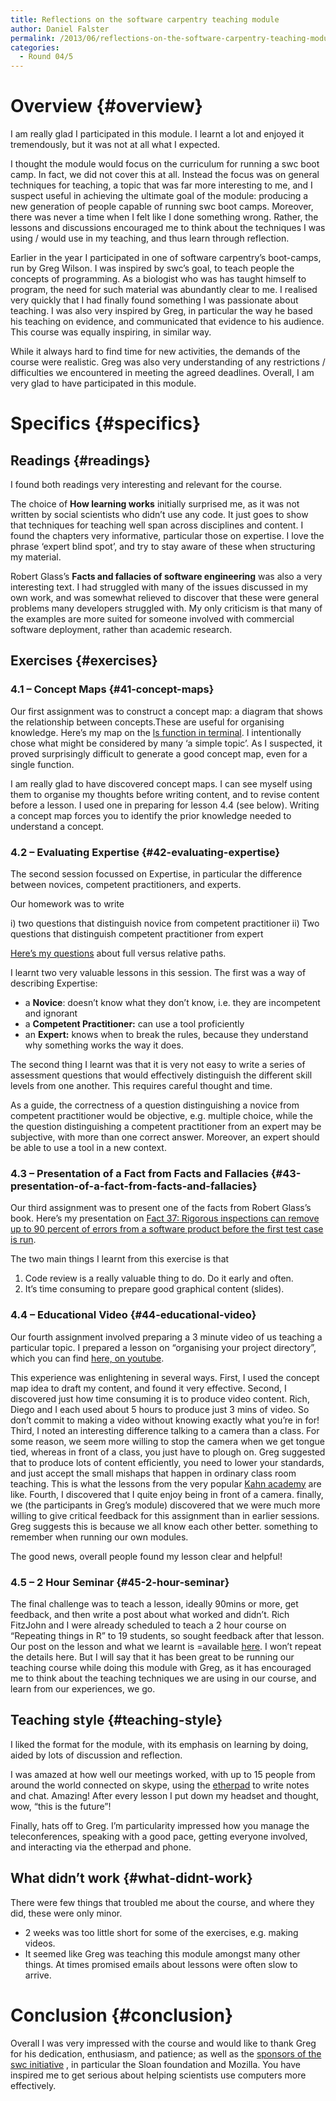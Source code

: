 ```yaml
---
title: Reflections on the software carpentry teaching module
author: Daniel Falster
permalink: /2013/06/reflections-on-the-software-carpentry-teaching-module/
categories:
  - Round 04/5
---
```

# Overview {#overview}

I am really glad I participated in this module. I learnt a lot and enjoyed it tremendously, but it was not at all what I expected.

I thought the module would focus on the curriculum for running a swc boot camp. In fact, we did not cover this at all. Instead the focus was on general techniques for teaching, a topic that was far more interesting to me, and I suspect useful in achieving the ultimate goal of the module: producing a new generation of people capable of running swc boot camps. Moreover, there was never a time when I felt like I done something wrong. Rather, the lessons and discussions encouraged me to think about the techniques I was using / would use in my teaching, and thus learn through reflection.

Earlier in the year I participated in one of software carpentry&#8217;s boot-camps, run by Greg Wilson. I was inspired by swc&#8217;s goal, to teach people the concepts of programming. As a biologist who was has taught himself to program, the need for such material was abundantly clear to me. I realised very quickly that I had finally found something I was passionate about teaching. I was also very inspired by Greg, in particular the way he based his teaching on evidence, and communicated that evidence to his audience. This course was equally inspiring, in similar way.

While it always hard to find time for new activities, the demands of the course were realistic. Greg was also very understanding of any restrictions / difficulties we encountered in meeting the agreed deadlines. Overall, I am very glad to have participated in this module.

# Specifics {#specifics}

## Readings {#readings}

I found both readings very interesting and relevant for the course.

The choice of **How learning works** initially surprised me, as it was not written by social scientists who didn&#8217;t use any code. It just goes to show that techniques for teaching well span across disciplines and content. I found the chapters very informative, particular those on expertise. I love the phrase &#8216;expert blind spot&#8217;, and try to stay aware of these when structuring my material.

Robert Glass&#8217;s **Facts and fallacies of software engineering** was also a very interesting text. I had struggled with many of the issues discussed in my own work, and was somewhat relieved to discover that these were general problems many developers struggled with. My only criticism is that many of the examples are more suited for someone involved with commercial software deployment, rather than academic research.

## Exercises {#exercises}

### 4.1 – Concept Maps {#41-concept-maps}

Our first assignment was to construct a concept map: a diagram that shows the relationship between concepts.These are useful for organising knowledge. Here&#8217;s my map on the [ls function in terminal][1]. I intentionally chose what might be considered by many &#8216;a simple topic&#8217;. As I suspected, it proved surprisingly difficult to generate a good concept map, even for a single function.

I am really glad to have discovered concept maps. I can see myself using them to organise my thoughts before writing content, and to revise content before a lesson. I used one in preparing for lesson 4.4 (see below). Writing a concept map forces you to identify the prior knowledge needed to understand a concept.

### 4.2 – Evaluating Expertise {#42-evaluating-expertise}

The second session focussed on Expertise, in particular the difference between novices, competent practitioners, and experts.

Our homework was to write

i) two questions that distinguish novice from competent practitioner ii) Two questions that distinguish competent practitioner from expert

[Here&#8217;s my questions][2] about full versus relative paths.

I learnt two very valuable lessons in this session. The first was a way of describing Expertise:

*   a **Novice**: doesn’t know what they don’t know, i.e. they are incompetent and ignorant
*   a **Competent Practitioner:** can use a tool proficiently
*   an **Expert:** knows when to break the rules, because they understand why something works the way it does.

The second thing I learnt was that it is very not easy to write a series of assessment questions that would effectively distinguish the different skill levels from one another. This requires careful thought and time.

As a guide, the correctness of a question distinguishing a novice from competent practitioner would be objective, e.g. multiple choice, while the the question distinguishing a competent practitioner from an expert may be subjective, with more than one correct answer. Moreover, an expert should be able to use a tool in a new context.

### 4.3 – Presentation of a Fact from Facts and Fallacies {#43-presentation-of-a-fact-from-facts-and-fallacies}

Our third assignment was to present one of the facts from Robert Glass&#8217;s book. Here&#8217;s my presentation on [Fact 37: Rigorous inspections can remove up to 90 percent of errors from a software product before the first test case is run][3].

The two main things I learnt from this exercise is that

1.  Code review is a really valuable thing to do. Do it early and often.
2.  It&#8217;s time consuming to prepare good graphical content (slides).

### 4.4 – Educational Video {#44-educational-video}

Our fourth assignment involved preparing a 3 minute video of us teaching a particular topic. I prepared a lesson on &#8220;organising your project directory&#8221;, which you can find [here, on youtube][4].

This experience was enlightening in several ways. First, I used the concept map idea to draft my content, and found it very effective. Second, I discovered just how time consuming it is to produce video content. Rich, Diego and I each used about 5 hours to produce just 3 mins of video. So don&#8217;t commit to making a video without knowing exactly what you&#8217;re in for! Third, I noted an interesting difference talking to a camera than a class. For some reason, we seem more willing to stop the camera when we get tongue tied, whereas in front of a class, you just have to plough on. Greg suggested that to produce lots of content efficiently, you need to lower your standards, and just accept the small mishaps that happen in ordinary class room teaching. This is what the lessons from the very popular [Kahn academy][5] are like. Fourth, I discovered that I quite enjoy being in front of a camera. finally, we (the participants in Greg&#8217;s module) discovered that we were much more willing to give critical feedback for this assignment than in earlier sessions. Greg suggests this is because we all know each other better. something to remember when running our own modules.

The good news, overall people found my lesson clear and helpful!

### 4.5 – 2 Hour Seminar {#45-2-hour-seminar}

The final challenge was to teach a lesson, ideally 90mins or more, get feedback, and then write a post about what worked and didn&#8217;t. Rich FitzJohn and I were already scheduled to teach a 2 hour course on &#8220;Repeating things in R&#8221; to 19 students, so sought feedback after that lesson. Our post on the lesson and what we learnt is =available [here][6]. I won&#8217;t repeat the details here. But I will say that it has been great to be running our teaching course while doing this module with Greg, as it has encouraged me to think about the teaching techniques we are using in our course, and learn from our experiences, we go.

## Teaching style {#teaching-style}

I liked the format for the module, with its emphasis on learning by doing, aided by lots of discussion and reflection.

I was amazed at how well our meetings worked, with up to 15 people from around the world connected on skype, using the [etherpad][7] to write notes and chat. Amazing! After every lesson I put down my headset and thought, wow, &#8220;this is the future&#8221;!

Finally, hats off to Greg. I&#8217;m particularity impressed how you manage the teleconferences, speaking with a good pace, getting everyone involved, and interacting via the etherpad and phone.

## What didn&#8217;t work {#what-didnt-work}

There were few things that troubled me about the course, and where they did, these were only minor.

*   2 weeks was too little short for some of the exercises, e.g. making videos.
*   It seemed like Greg was teaching this module amongst many other things. At times promised emails about lessons were often slow to arrive.

# Conclusion {#conclusion}

Overall I was very impressed with the course and would like to thank Greg for his dedication, enthusiasm, and patience; as well as the [sponsors of the swc initiative][8] , in particular the Sloan foundation and Mozilla. You have inspired me to get serious about helping scientists use computers more effectively.

 [1]: http://teaching.software-carpentry.org/2013/04/03/concept-map-ls-list-directory-contents/
 [2]: http://teaching.software-carpentry.org/2013/04/16/assessment-questions-full-versus-relative-paths/
 [3]: http://dfalster.github.io/swc-fact37/#1
 [4]: http://www.youtube.com/watch?v=D9nlEGpcxHY
 [5]: https://www.khanacademy.org/
 [6]: http://teaching.software-carpentry.org/2013/06/19/reflections-repeating-things/
 [7]: https://etherpad.mozilla.org/
 [8]: http://software-carpentry.org/about/credits.html
